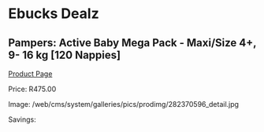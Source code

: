 
# Ebucks Dealz
## Pampers: Active Baby Mega Pack - Maxi/Size 4+, 9- 16 kg [120 Nappies]
[Product Page](https://www.ebucks.com/web/shop/productSelected.do?prodId=282370596&catId=1186088243)

Price: R475.00

Image: /web/cms/system/galleries/pics/prodimg/282370596_detail.jpg

Savings: 


	